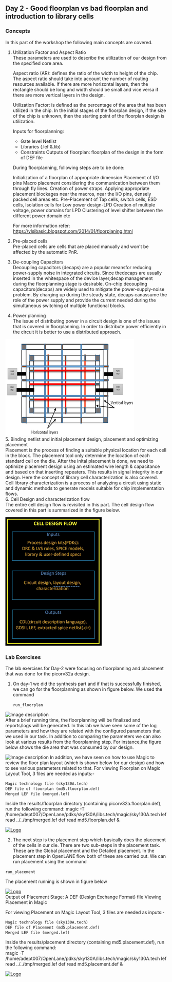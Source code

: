 ## Day 2 - Good floorplan vs bad floorplan and introduction to library cells
### Concepts
In this part of the workshop the following main concepts are covered. <br/>
1. Utilization Factor and Aspect Ratio <br/>
These parameters are used to describe the utilization of our design from the specified core area. <br/>

   Aspect ratio (AR): defines the ratio of the width to height of the chip. The aspect ratio should take into account the number of routing resources available. If there are more horizontal layers, then the rectangle should be long and width should be small and vice versa if there are more vertical layers in the design. <br/>

   Utilization Factor: is defined as the percentage of the area that has been utilized in the chip. In the initial stages of the floorplan design, if the size of the chip is unknown, then the starting point of the floorplan design is utilization.<br/>
   
    Inputs for floorplanning: 
    - Gate level Netlist
    - Libraries (.lef &.lib)
    - Constraints 
     Outputs of floorplan: floorplan of the design in the form of DEF file

    During floorplanning, following steps are to be done:

    Initialization of a floorplan of appropriate dimension
    Placement of I/O pins
    Macro placement considering the communication between them through fly lines.
    Creation of power straps.
    Applying appropriate placement blockages near the macros, near the I/O pins, densely packed cell areas etc.
    Pre-Placement of Tap cells, switch cells, ESD cells, Isolation cells for Low power design-LPD
    Creation of multiple voltage, power domains for LPD 
    Clustering of level shifter between the different power domain
    etc


   For more information refer: https://vlsibasic.blogspot.com/2014/01/floorplaning.html <br/>

2. Pre-placed cells <br/>
Pre-placed cells are cells that are placed manually and won't be affected by the automatic PnR. <br/>
3. De-coupling Capacitors <br/>
Decoupling capacitors (decaps) are a popular meansfor reducing power-supply noise in integrated circuits. Since thedecaps are usually inserted in the whitespace of the device layer,decap  management  during  the  floorplanning  stage  is  desirable. On-chip decoupling capacitors(decaps) are widely used to mitigate the power-supply-noise problem. By charging  up during the steady state, decaps canassume the role of the power supply and provide the current needed during the  simultaneous switching of multiple functional blocks.<br/>
4. Power planning <br/>
The issue of distributing power in a circuit design is one of the issues that is covered in floorplanning. In order to distribute power efficiently in the circuit it is better to use a distributed approach. <br/>
<p align="left">
  <a href="https://github.com/ybbekele/OpenLANE-Sky130-Workshop/blob/main/Day%202/images/power%20planning.PNG">
    <img src="https://github.com/ybbekele/OpenLANE-Sky130-Workshop/blob/main/Day%202/images/power%20planning.PNG" alt="Logo" width="400" height="300">
  </a>
<br />
5. Binding netlist and initial placement design, placement and optimizing placement <br/>
Placement is the process of finding a suitable physical location for each cell in the block. The placement tool only determine the location of each standard cell on the die. After the inital placement is done, we need to optimize placement design using an estimated wire length & capacitance and based on that inserting repeaters. This results in signal integrity in our design. Here the concept of library cell characterization is also covered. Cell library characterization is a process of analyzing a circuit using static and dynamic methods to generate models suitable for chip implementation flows.<br/>
6. Cell Design and characterization flow <br/>
The entire cell design flow is revisited in this part. The cell design flow covered in this part is summarized in the figure below. <br/>
   <p align="left">
  <a href="https://github.com/ybbekele/OpenLANE-Sky130-Workshop/blob/main/Day%202/images/Cell%20design%20flow.png">
    <img src="https://github.com/ybbekele/OpenLANE-Sky130-Workshop/blob/main/Day%202/images/Cell%20design%20flow.png" alt="Logo" width="300" height="400">
  </a>
<br />    

### Lab Exercises
The lab exercises for Day-2 were focusing on floorplanning and placement that was done for the picorv32a design.<br />
1. On day-1 we did the synthesis part and if that is successfully finished, we can go for the floorplanning as shown in figure below. We used the command <br />
       <p align="center">

   ```run_floorplan```

</p>

![Image description](https://github.com/ybbekele/OpenLANE-Sky130-Workshop/blob/main/Images/Synthesis%20Succesfull%20%2B%20Start%20Floorplan.png)
<br />
After a brief running time, the floorplanning will be finalized and reports/logs will be generated. In this lab we have seen some of the log parameters and how they are related with the configured parameters that we used in our task. In addition to comparing the parameters we can also look at various results from the floorplanning step. For instance,the figure below shows the die area that was consumed by our design. 

![Image description](https://github.com/ybbekele/OpenLANE-Sky130-Workshop/blob/main/Images/Result%20form%20floor%20plan-%20die%20area.png)
In addition, we have seen on how to use Magic to review the floor plan layout (which is shown below for our design) and how to see various parameters related to that.
For viewing Floorplan on Magic Layout Tool, 3 files are needed as inputs:-

    Magic technology file (sky130A.tech)
    DEF file of floorplan (md5.floorplan.def)
    Merged LEF file (merged.lef)

Inside the results/floorplan directory (containing picorv32a.floorplan.def), run the following command:
 magic -T /home/adept007/OpenLane/pdks/sky130A/libs.tech/magic/sky130A.tech lef read ../../tmp/merged.lef def read md5.floorplan.def &

<p align="left">
  <a href="https://github.com/ybbekele/OpenLANE-Sky130-Workshop/blob/main/Images/Floorplan%20layout%20from%20magic1.png">
    <img src="https://github.com/ybbekele/OpenLANE-Sky130-Workshop/blob/main/Images/Floorplan%20layout%20from%20magic1.png" alt="Logo" width="400" height="300">
  </a>
<br />

2. The next step is the placement step which basically does the placement of the cells in our die. There are two sub-steps in the placement task. These are the Global placement and the Detailed placement. In the placement step in OpenLANE flow both of these are carried out. We can run placement using the command <br />

 <p align="center">

   ```run_placement```

</p>
The placement running is shown in figure below <br />


<p align="left">
  <a href="https://github.com/ybbekele/OpenLANE-Sky130-Workshop/blob/main/Images/Running%20placement.png">
    <img src="https://github.com/ybbekele/OpenLANE-Sky130-Workshop/blob/main/Images/Running%20placement.png" alt="Logo" width="500" height="200">
    </a>
<br />
   Output of Placement Stage: A DEF (Design Exchange Format) file 
 Viewing Placement in Magic

For viewing Placement on Magic Layout Tool, 3 files are needed as inputs:-

    Magic technology file (sky130A.tech)
    DEF file of Placement (md5.placement.def)
    Merged LEF file (merged.lef)

Inside the results/placement directory (containing md5.placement.def), run the following command: <br />
   magic -T /home/adept007/OpenLane/pdks/sky130A/libs.tech/magic/sky130A.tech lef read ../../tmp/merged.lef def read md5.placement.def &
<br />
<p align="left">
  <a href="https://github.com/ybbekele/OpenLANE-Sky130-Workshop/blob/main/Images/Placement%20from%20magic.png">
    <img src="https://github.com/ybbekele/OpenLANE-Sky130-Workshop/blob/main/Images/Placement%20from%20magic.png" alt="Logo" width="400" height="300">
    </a>
<br />
